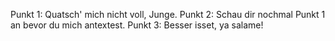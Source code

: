 Punkt 1: Quatsch' mich nicht voll, Junge.
Punkt 2: Schau dir nochmal Punkt 1 an bevor du mich antextest.
Punkt 3: Besser isset, ya salame!

